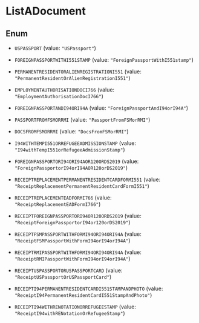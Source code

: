

# ListADocument

## Enum


* `USPASSPORT` (value: `"USPassport"`)

* `FOREIGNPASSPORTWITHI551STAMP` (value: `"ForeignPassportWithI551stamp"`)

* `PERMANENTRESIDENTORALIENREGISTRATIONI551` (value: `"PermanentResidentOrAlienRegistrationI551"`)

* `EMPLOYMENTAUTHORISATIONDOCI766` (value: `"EmploymentAuthorisationDocI766"`)

* `FOREIGNPASSPORTANDI94ORI94A` (value: `"ForeignPassportAndI94orI94A"`)

* `PASSPORTFROMFSMORRMI` (value: `"PassportFromFSMorRMI"`)

* `DOCSFROMFSMORRMI` (value: `"DocsFromFSMorRMI"`)

* `I94WITHTEMPI551ORREFUGEEADMISSIONSTAMP` (value: `"I94withTempI551orRefugeeAdmissionStamp"`)

* `FOREIGNPASSPORTORI94ORI94AOR120ORDS2019` (value: `"ForeignPassportorI94orI94AOR120orDS2019"`)

* `RECEIPTREPLACEMENTPERMANENTRESIDENTCARDFORMI551` (value: `"ReceiptReplacementPermanentResidentCardFormI551"`)

* `RECEIPTREPLACEMENTEADFORMI766` (value: `"ReceiptReplacementEADFormI766"`)

* `RECEIPTFOREIGNPASSPORTORI94OR120ORDS2019` (value: `"ReceiptForeignPassportorI94or120orDS2019"`)

* `RECEIPTFSMPASSPORTWITHFORMI94ORI94ORI94A` (value: `"ReceiptFSMPassportWithFormI94orI94orI94A"`)

* `RECEIPTRMIPASSPORTWITHFORMI94ORI94ORI94A` (value: `"ReceiptRMIPassportWithFormI94orI94orI94A"`)

* `RECEIPTUSPASSPORTORUSPASSPORTCARD` (value: `"ReceiptUSPassportOrUSPassportCard"`)

* `RECEIPTI94PERMANENTRESIDENTCARDI551STAMPANDPHOTO` (value: `"ReceiptI94PermanentResidentCardI551StampAndPhoto"`)

* `RECEIPTI94WITHRENOTATIONORREFUGEESTAMP` (value: `"ReceiptI94withRENotationOrRefugeeStamp"`)



